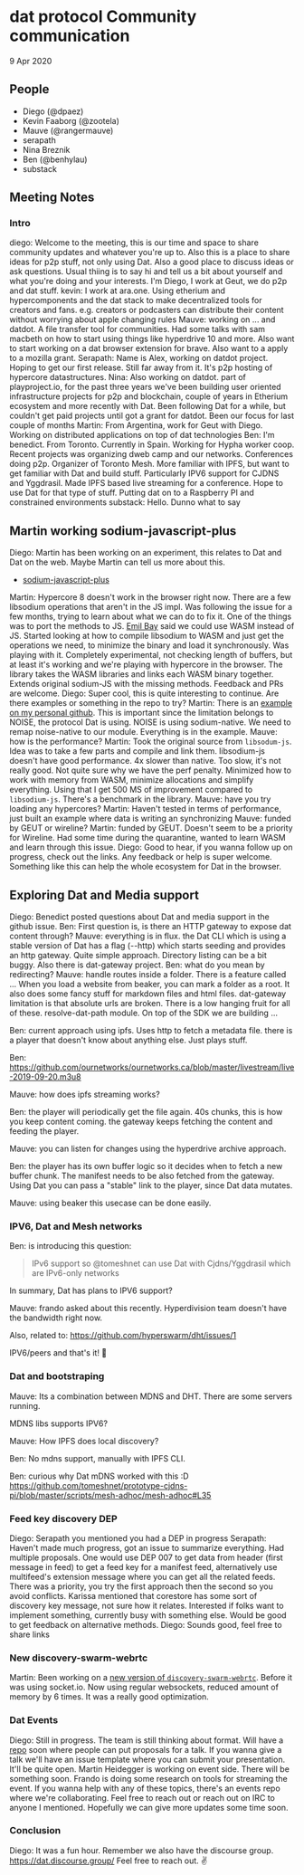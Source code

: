 # dat protocol Community communication

9 Apr 2020

## People

* Diego (@dpaez)
* Kevin Faaborg (@zootela)
* Mauve (@rangermauve)
* serapath
* Nina Breznik
* Ben (@benhylau)
* substack


## Meeting Notes

### Intro

diego: Welcome to the meeting, this is our time and space to share community updates and whatever you're up to. Also this is a place to share ideas for p2p stuff, not only using Dat. Also a good place to discuss ideas or ask questions. Usual thiing is to say hi and tell us a bit about yourself and what you're doing and your interests. I'm Diego, I work at Geut, we do p2p and dat stuff.
kevin: I work at ara.one. Using etherium and hypercomponents and the dat stack to make decentralized tools for creators and fans. e.g. creators or podcasters can distribute their content without worrying about apple changing rules
Mauve: working on ... and datdot. A file transfer tool for communities. Had some talks with sam macbeth on how to start using things like hyperdrive 10 and more. Also want to start working on a dat browser extension for brave. Also want to a apply to a mozilla grant.
Serapath: Name is Alex, working on datdot project. Hoping to get our first release. Still far away from it. It's p2p hosting of hypercore datastructures.
Nina: Also working on datdot. part of playproject.io, for the past three years we've been building user oriented infrastructure projects for p2p and blockchain, couple of years in Etherium ecosystem and more recently with Dat. Been following Dat for a while, but couldn't get paid projects until got a grant for datdot. Been our focus for last couple of months
Martin: From Argentina, work for Geut with Diego. Working on distributed applications on top of dat technologies
Ben: I'm benedict. From Toronto. Currently in Spain. Working for Hypha worker coop. Recent projects was organizing dweb camp and our networks. Conferences doing p2p. Organizer of Toronto Mesh. More familiar with IPFS, but want to get familiar with Dat and build stuff. Particularly IPV6 support for CJDNS and Yggdrasil. Made IPFS based live streaming for a conference. Hope to use Dat for that type of stuff. Putting dat on to a Raspberry PI and constrained environments
substack: Hello. Dunno what to say

## Martin working sodium-javascript-plus

Diego: Martin has been working on an experiment, this relates to Dat and Dat on the web. Maybe Martin can tell us more about this.
- [sodium-javascript-plus](https://github.com/geut/sodium-javascript-plus)

Martin: Hypercore 8 doesn't work in the browser right now. There are a few libsodium operations that aren't in the JS impl. Was following the issue for a few months, trying to learn about what we can do to fix it. One of the things was to port the methods to JS. [Emil Bay](https://github.com/emilbayes) said we could use WASM instead of JS. Started looking at how to compile libsodium to WASM and just get the operations we need, to minimize the binary and load it synchronously. Was playing with it. Completely experimental, not checking length of buffers, but at least it's working and we're playing with hypercore in the browser. The library takes the WASM libraries and links each WASM binary together. Extends original sodium-JS with the missing methods. Feedback and PRs are welcome.
Diego: Super cool, this is quite interesting to continue. Are there examples or something in the repo to try?
Martin: There is an [example on my personal github](https://github.com/tinchoz49/workaround-hypercore8-browser). This is important since the limitation belongs to NOISE, the protocol Dat is using. NOISE is using sodium-native. We need to remap noise-native to our module. Everything is in the example.
Mauve: how is the performance?
Martin: Took the original source from `libsodum-js`. Idea was to take a few parts and compile and link them. libsodium-js doesn't have good performance. 4x slower than native. Too slow, it's not really good. Not quite sure why we have the perf penalty. Minimized how to work with memory from WASM, minimize allocations and simplify everything. Using that I get 500 MS of improvement compared to `libsodium-js`. There's a benchmark in the library.
Mauve: have you try loading any hypercores?
Martin: Haven't tested in terms of performance, just built an example where data is writing an synchronizing
Mauve: funded by GEUT or wireline?
Martin: funded by GEUT. Doesn't seem to be a priority for Wireline. Had some time during the quarantine, wanted to learn WASM and learn through this issue.
Diego: Good to hear, if you wanna follow up on progress, check out the links. Any feedback or help is super welcome. Something like this can help the whole ecosystem for Dat in the browser.

## Exploring Dat and Media support

Diego: Benedict posted questions about Dat and media support in the github issue.
Ben: First question is, is there an HTTP gateway to expose dat content through?
Mauve: everything is in flux. the Dat CLI which is using a stable version of Dat has a flag (--http) which starts seeding and provides an http gateway. Quite simple approach. Directory listing can be a bit buggy.
Also there is dat-gateway project.
Ben: what do you mean by redirecting?
Mauve: handle routes inside a folder. There is a feature called ... When you load a website from beaker, you can mark a folder as a root. It also does some fancy stuff for markdown files and html files.
dat-gateway limitation is that absolute urls are broken.
There is a low hanging fruit for all of these. resolve-dat-path module. On top of the SDK we are building ...

Ben: current approach using ipfs. Uses http to fetch a metadata file. there is a player that doesn't know about anything else. Just plays stuff.

Ben: https://github.com/ournetworks/ournetworks.ca/blob/master/livestream/live-2019-09-20.m3u8

Mauve: how does ipfs streaming works?

Ben: the player will periodically get the file again. 40s chunks, this is how you keep content coming. the gateway keeps fetching the content and feeding the player.

Mauve: you can listen for changes using the hyperdrive archive approach.

Ben: the player has its own buffer logic so it decides when to fetch a new buffer chunk.
The manifest needs to be also fetched from the gateway.
Using Dat you can pass a "stable" link to the player, since Dat data mutates.

Mauve: using beaker this usecase can be done easily.

### IPV6, Dat and Mesh networks

Ben: is introducing this question:
> IPv6 support so @tomeshnet can use Dat with Cjdns/Yggdrasil which are IPv6-only networks

In summary, Dat has plans to IPV6 support?

Mauve: frando asked about this recently. Hyperdivision
team doesn't have the bandwidth right now.

Also, related to: https://github.com/hyperswarm/dht/issues/1

IPV6/peers and that's it! :tada:

### Dat and bootstraping

Mauve: Its a combination between MDNS and DHT. There are some servers running.

MDNS libs supports IPV6?

Mauve: How IPFS does local discovery?

Ben: No mdns support, manually with IPFS CLI.

Ben: curious why Dat mDNS worked with this :D https://github.com/tomeshnet/prototype-cjdns-pi/blob/master/scripts/mesh-adhoc/mesh-adhoc#L35

### Feed key discovery DEP

Diego: Serapath you mentioned you had a DEP in progress
Serapath: Haven't made much progress, got an issue to summarize everything. Had multiple proposals. One would use DEP 007 to get data from header (first message in feed) to get a feed key for a manifest feed, alternatively use multifeed's extension message where you can get all the related feeds. There was a priority, you try the first approach then the second so you avoid conflicts. Karissa mentioned that corestore has some sort of discovery key message, not sure how it relates. Interested if folks want to implement something, currently busy with something else. Would be good to get feedback on alternative methods.
Diego: Sounds good, feel free to share links

### New discovery-swarm-webrtc

Martin: Been working on a [new version of `discovery-swarm-webrtc`](https://github.com/geut/discovery-swarm-webrtc/tree/tinchoz49/next). Before it was using socket.io. Now using regular websockets, reduced amount of memory by 6 times. It was a really good optimization.

### Dat Events

Diego: Still in progress. The team is still thinking about format. Will have a [repo](https://github.com/datproject/public-events) soon where people can put proposals for a talk. If you
wanna give a talk we'll have an issue template where you can submit your presentation. It'll be quite open. Martin Heidegger is working on event side. There will be something soon. Frando is doing some research on tools for streaming the event. If you wanna help with any of these topics, there's an events repo where we're collaborating.
Feel free to reach out or reach out on IRC to anyone I mentioned. Hopefully we can give more updates some time soon.

### Conclusion

Diego: It was a fun hour. Remember we also have the discourse group. https://dat.discourse.group/ Feel free to reach out. :v:

